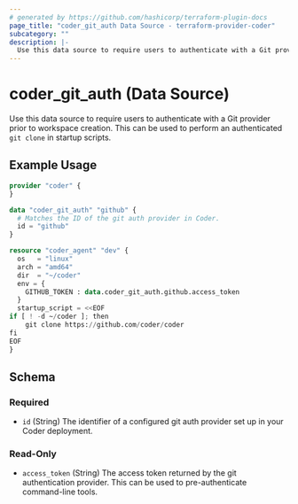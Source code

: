 ```yaml
---
# generated by https://github.com/hashicorp/terraform-plugin-docs
page_title: "coder_git_auth Data Source - terraform-provider-coder"
subcategory: ""
description: |-
  Use this data source to require users to authenticate with a Git provider prior to workspace creation. This can be used to perform an authenticated git clone in startup scripts.
---
```


# coder_git_auth (Data Source)

Use this data source to require users to authenticate with a Git provider prior to workspace creation. This can be used to perform an authenticated `git clone` in startup scripts.

## Example Usage

```terraform
provider "coder" {
}

data "coder_git_auth" "github" {
  # Matches the ID of the git auth provider in Coder.
  id = "github"
}

resource "coder_agent" "dev" {
  os   = "linux"
  arch = "amd64"
  dir  = "~/coder"
  env = {
    GITHUB_TOKEN : data.coder_git_auth.github.access_token
  }
  startup_script = <<EOF
if [ ! -d ~/coder ]; then
    git clone https://github.com/coder/coder
fi
EOF
}
```

<!-- schema generated by tfplugindocs -->
## Schema

### Required

- `id` (String) The identifier of a configured git auth provider set up in your Coder deployment.

### Read-Only

- `access_token` (String) The access token returned by the git authentication provider. This can be used to pre-authenticate command-line tools.
